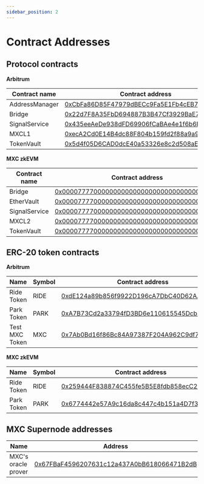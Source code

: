 ```yaml
---
sidebar_position: 2
---
```


# Contract Addresses

## Protocol contracts

**Arbitrum**

| Contract name  | Contract address                                                                                                            |
|----------------|-----------------------------------------------------------------------------------------------------------------------------|
| AddressManager | [0xCbFa86D85F47979dBECc9Fa5E1Fb4cEB751c92FC](https://goerli.arbiscan.io/address/0xCbFa86D85F47979dBECc9Fa5E1Fb4cEB751c92FC) |
| Bridge         | [0x22d7F8A35FbD694887B3B47Cf3929BaE76727e4B](https://goerli.arbiscan.io/address/0x22d7F8A35FbD694887B3B47Cf3929BaE76727e4B) |
| SignalService  | [0x435eeAeDe938dFD69906fCaBAe4e1f6b6B5af4dF](https://goerli.arbiscan.io/address/0x435eeAeDe938dFD69906fCaBAe4e1f6b6B5af4dF) |
| MXCL1          | [0xecA2Cd0E14B4dc88F804b159fd2f88a9a90E9c37](https://goerli.arbiscan.io/address/0xecA2Cd0E14B4dc88F804b159fd2f88a9a90E9c37) |
| TokenVault     | [0x5d4f05D6CAD0dcE40a53326e8c2d508aE066f397](https://goerli.arbiscan.io/address/0x5d4f05D6CAD0dcE40a53326e8c2d508aE066f397) |

**MXC zkEVM**

| Contract name  | Contract address                                                                                                                  |
|----------------|-----------------------------------------------------------------------------------------------------------------------------------|
| Bridge         | [0x0000777700000000000000000000000000000004](https://wannsee-explorer.mxc.com/address/0x0000777700000000000000000000000000000004) |
| EtherVault     | [0x0000777700000000000000000000000000000003](https://wannsee-explorer.mxc.com/address/0x0000777700000000000000000000000000000003) |
| SignalService  | [0x0000777700000000000000000000000000000007](https://wannsee-explorer.mxc.com/address/0x0000777700000000000000000000000000000007) |
| MXCL2          | [0x0000777700000000000000000000000000000001](https://wannsee-explorer.mxc.com/address/0x0000777700000000000000000000000000000001) |
| TokenVault     | [0x0000777700000000000000000000000000000002](https://wannsee-explorer.mxc.com/address/0x0000777700000000000000000000000000000002) |

## ERC-20 token contracts
 
**Arbitrum**

| Name             | Symbol | Contract address                                                                                                          |
|------------------|--------|---------------------------------------------------------------------------------------------------------------------------|
| Ride Token       | RIDE   | [0xdE124a89b856f9922D196cA7DbC40D62AA0a754E](https://goerli.arbiscan.io/token/0xde124a89b856f9922d196ca7dbc40d62aa0a754e) |
| Park Token       | PARK   | [0xA7B73Cd2a33794fD3BD6e110615545Dcb598c723](https://goerli.arbiscan.io/token/0xa7b73cd2a33794fd3bd6e110615545dcb598c723) |
| Test MXC Token   | MXC    | [0x7Ab0Bd16f86Bc84A97387F204A962C9df79b420A](https://goerli.arbiscan.io/token/0x7Ab0Bd16f86Bc84A97387F204A962C9df79b420A) |

**MXC zkEVM** 

| Name       | Symbol | Contract address                                                                                                                 |
|------------|--------|----------------------------------------------------------------------------------------------------------------------------------|
| Ride Token | RIDE   | [0x259444F838874C455fe5B5E8fdb858ecC2Ea7911](ttps://wannsee-explorer.mxc.com/address/0x259444F838874C455fe5B5E8fdb858ecC2Ea7911) |
| Park Token | PARK   | [0x6774442e57A9c16da8c447c4b151a4D7f306d92f](ttps://wannsee-explorer.mxc.com/address/0x6774442e57A9c16da8c447c4b151a4D7f306d92f) |

## MXC Supernode addresses
| Name                | Address                                                                                                                     |
|---------------------|-----------------------------------------------------------------------------------------------------------------------------|
| MXC's oracle prover | [0x67FBaF4596207631c12a437A0bB618066471B2dB](https://goerli.arbiscan.io/address/0x67fbaf4596207631c12a437a0bb618066471b2db) |
